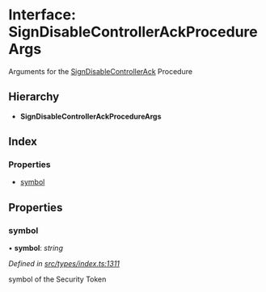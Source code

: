 # Interface: SignDisableControllerAckProcedureArgs

Arguments for the [SignDisableControllerAck](../enums/_types_index_.proceduretype.md#signdisablecontrollerack) Procedure

## Hierarchy

- **SignDisableControllerAckProcedureArgs**

## Index

### Properties

- [symbol](_types_index_.signdisablecontrollerackprocedureargs.md#symbol)

## Properties

### symbol

• **symbol**: _string_

_Defined in [src/types/index.ts:1311](https://github.com/PolymathNetwork/polymath-sdk/blob/c47ae7a/src/types/index.ts#L1311)_

symbol of the Security Token
